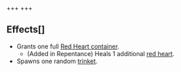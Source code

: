 +++
+++

Effects[]
---------


* Grants one full [Red Heart container](/wiki/Red_Heart_container "Red Heart container").
	+ (Added in Repentance) Heals 1 additional [red heart](/wiki/Health#Red_Heart_Containers "Health").
* Spawns one random [trinket](/wiki/Trinket "Trinket").


